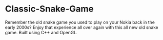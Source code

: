 # Classic-Snake-Game
Remember the old snake game you used to play on your Nokia back in the early 2000s? Enjoy that experience all over again with this all new old snake game. Built using C++ and OpenGL.
